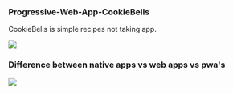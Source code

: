 ### Progressive-Web-App-CookieBells
CookieBells is simple recipes not taking app.

<img src="https://webdev.imgix.net/images/collections/pwa.svg" />

### Difference between native apps vs web apps vs pwa's

<img src="https://webdev.imgix.net/what-are-pwas/capabilities-reach.svg" />
